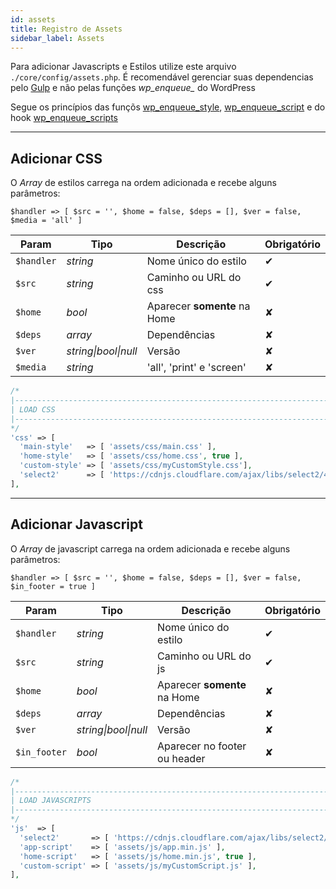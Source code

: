 ```yaml
---
id: assets
title: Registro de Assets
sidebar_label: Assets
---
```


Para adicionar Javascripts e Estilos utilize este arquivo `./core/config/assets.php`. É recomendável gerenciar suas dependencias pelo [Gulp](gulp) e não pelas funções *wp\_enqueue\_* do WordPress

Segue os princípios das funçõs [wp_enqueue_style](https://developer.wordpress.org/reference/functions/wp_enqueue_style/), [wp_enqueue_script](https://developer.wordpress.org/reference/functions/wp_enqueue_script/) e do hook [wp_enqueue_scripts](https://developer.wordpress.org/reference/hooks/wp_enqueue_scripts/)

---

## Adicionar CSS

O *Array* de estilos carrega na ordem adicionada e recebe alguns parâmetros:

`$handler => [ $src = '', $home = false, $deps = [], $ver = false, $media = 'all' ]`

| Param      | Tipo                 | Descrição                    | Obrigatório |
|------------|----------------------|------------------------------|-------------|
| `$handler` | *string*             | Nome único do estilo         | ✔           |
| `$src`     | *string*             | Caminho ou URL do css        | ✔           |
| `$home`    | *bool*               | Aparecer **somente** na Home | ✘           |
| `$deps`    | *array*              | Dependências                 | ✘           |
| `$ver`     | *string\|bool\|null* | Versão                       | ✘           |
| `$media`   | *string*             | 'all', 'print' e 'screen'    | ✘           |

```php {9}
/*
|--------------------------------------------------------------------------
| LOAD CSS
|--------------------------------------------------------------------------
*/
'css' => [
  'main-style'   => [ 'assets/css/main.css' ],
  'home-style'   => [ 'assets/css/home.css', true ],
  'custom-style' => [ 'assets/css/myCustomStyle.css'],
  'select2'      => [ 'https://cdnjs.cloudflare.com/ajax/libs/select2/4.0.13/css/select2.min.css' ],
],
```

---

## Adicionar Javascript

O *Array* de javascript carrega na ordem adicionada e recebe alguns parâmetros:

`$handler => [ $src = '', $home = false, $deps = [], $ver = false, $in_footer = true ]`

| Param        | Tipo                 | Descrição                    | Obrigatório |
|--------------|----------------------|------------------------------|-------------|
| `$handler`   | *string*             | Nome único do estilo         | ✔           |
| `$src`       | *string*             | Caminho ou URL do js         | ✔           |
| `$home`      | *bool*               | Aparecer **somente** na Home | ✘           |
| `$deps`      | *array*              | Dependências                 | ✘           |
| `$ver`       | *string\|bool\|null* | Versão                       | ✘           |
| `$in_footer` | *bool*               | Aparecer no footer ou header | ✘           |

```php {9}
/*
|--------------------------------------------------------------------------
| LOAD JAVASCRIPTS
|--------------------------------------------------------------------------
*/
'js'  => [
  'select2'       => [ 'https://cdnjs.cloudflare.com/ajax/libs/select2/4.0.13/js/select2.min.js' ],
  'app-script'    => [ 'assets/js/app.min.js' ],
  'home-script'   => [ 'assets/js/home.min.js', true ],
  'custom-script' => [ 'assets/js/myCustomScript.js' ],
],
```

